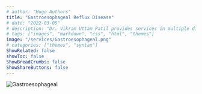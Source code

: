 ```yaml
---
# author: "Hugo Authors"
title: "Gastroesophageal Reflux Disease"
# date: "2022-03-05"
# description: "Dr. Vikram Uttam Patil provides services in multiple disorders"
# tags: ["images", "markdown", "css", "html", "themes"]
image: "/services/Gastroesophageal.png"
# categories: ["themes", "syntax"]
ShowRelated: false
showToc: false
ShowBreadCrumbs: false
ShowShareButtons: false
---
```


![Gastroesophageal](/services/Gastroesophageal.png)
